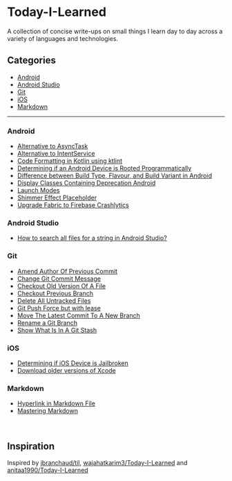# Today-I-Learned

A collection of concise write-ups on small things I learn day to day across a variety of languages and technologies. 

## Categories

* [Android](#android)
* [Android Studio](#android-studio)
* [Git](#git)
* [iOS](#ios)
* [Markdown](#markdown)

-----------------------------------------------------------------------------------------------

### Android

- [Alternative to AsyncTask](android/alternative-to-asynctask-in-java.md)
- [Alternative to IntentService](android/alternative-to-intentservice.md)
- [Code Formatting in Kotlin using ktlint](android/code-formatting-in-kotlin-using-ktlint.md)
- [Determining if an Android Device is Rooted Programmatically](android/determining-if-an-android-device-is-rooted-programmatically.md)
- [Difference between Build Type, Flavour, and Build Variant in Android](android/difference-between-build-type-flavour-and-build-variant.md)
- [Display Classes Containing Deprecation Android](android/display-classes-containing-deprecation-android.md)
- [Launch Modes](android/launch_modes.md)
- [Shimmer Effect Placeholder](android/shimmer-effect-placeholder.md)
- [Upgrade Fabric to Firebase Crashlytics](android/upgrade-fabric-to-firebase-crashlytics.md)

### Android Studio

- [How to search all files for a string in Android Studio?](android-studio/search-all-files-for-the-string.md)

### Git

- [Amend Author Of Previous Commit](git/ammend-author-of-previous-commit.md)
- [Change Git Commit Message](git/change-git-commit-message.md)
- [Checkout Old Version Of A File](git/checkout-old-version-of-a-file.md)
- [Checkout Previous Branch](git/checkout-previous-branch.md)
- [Delete All Untracked Files](git/delete-all-untracked-files.md)
- [Git Push Force but with lease](git/git-push-force-but-with-lease.md)
- [Move The Latest Commit To A New Branch](git/move-the-latest-commit-to-a-new-branch.md)
- [Rename a Git Branch](git/rename_git_branch.md)
- [Show What Is In A Git Stash](git/show-what-is-in-a-git-stash.md)

### iOS

- [Determining if iOS Device is Jailbroken](ios/determining-if-ios-device-is-jailbroken.md)
- [Download older versions of Xcode](ios/download-older-versions-of-Xcode.md)

### Markdown

- [Hyperlink in Markdown File](markdown/hyperlink-in-markdown-file.md)
- [Mastering Markdown](markdown/mastering-markdown.md)

</br>

## Inspiration

Inspired by [jbranchaud/til](https://github.com/jbranchaud/til), [wajahatkarim3/Today-I-Learned](https://github.com/wajahatkarim3/Today-I-Learned) and [anitaa1990/Today-I-Learned](https://github.com/anitaa1990/Today-I-Learned)